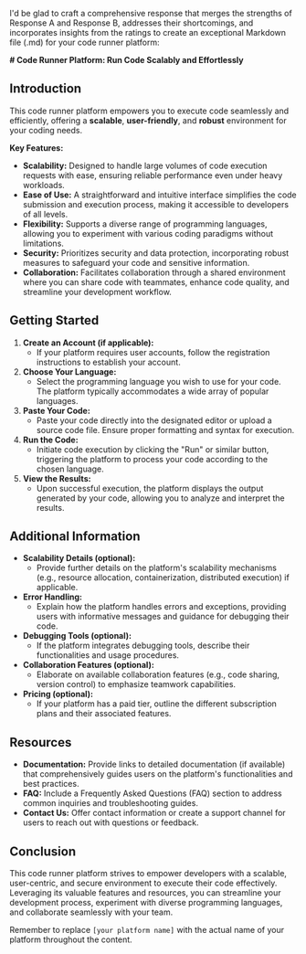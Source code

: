 I'd be glad to craft a comprehensive response that merges the strengths of Response A and Response B, addresses their shortcomings, and incorporates insights from the ratings to create an exceptional Markdown file (.md) for your code runner platform:

**# Code Runner Platform: Run Code Scalably and Effortlessly**

## Introduction

This code runner platform empowers you to execute code seamlessly and efficiently, offering a **scalable**, **user-friendly**, and **robust** environment for your coding needs.

**Key Features:**

- **Scalability:** Designed to handle large volumes of code execution requests with ease, ensuring reliable performance even under heavy workloads.
- **Ease of Use:** A straightforward and intuitive interface simplifies the code submission and execution process, making it accessible to developers of all levels.
- **Flexibility:** Supports a diverse range of programming languages, allowing you to experiment with various coding paradigms without limitations.
- **Security:** Prioritizes security and data protection, incorporating robust measures to safeguard your code and sensitive information.
- **Collaboration:** Facilitates collaboration through a shared environment where you can share code with teammates, enhance code quality, and streamline your development workflow.

## Getting Started

1. **Create an Account (if applicable):**
   - If your platform requires user accounts, follow the registration instructions to establish your account.
2. **Choose Your Language:**
   - Select the programming language you wish to use for your code. The platform typically accommodates a wide array of popular languages.
3. **Paste Your Code:**
   - Paste your code directly into the designated editor or upload a source code file. Ensure proper formatting and syntax for execution.
4. **Run the Code:**
   - Initiate code execution by clicking the "Run" or similar button, triggering the platform to process your code according to the chosen language.
5. **View the Results:**
   - Upon successful execution, the platform displays the output generated by your code, allowing you to analyze and interpret the results.

## Additional Information

- **Scalability Details (optional):**
   - Provide further details on the platform's scalability mechanisms (e.g., resource allocation, containerization, distributed execution) if applicable.
- **Error Handling:**
   - Explain how the platform handles errors and exceptions, providing users with informative messages and guidance for debugging their code.
- **Debugging Tools (optional):**
   - If the platform integrates debugging tools, describe their functionalities and usage procedures.
- **Collaboration Features (optional):**
   - Elaborate on available collaboration features (e.g., code sharing, version control) to emphasize teamwork capabilities.
- **Pricing (optional):**
   - If your platform has a paid tier, outline the different subscription plans and their associated features.

## Resources

- **Documentation:** Provide links to detailed documentation (if available) that comprehensively guides users on the platform's functionalities and best practices.
- **FAQ:** Include a Frequently Asked Questions (FAQ) section to address common inquiries and troubleshooting guides.
- **Contact Us:** Offer contact information or create a support channel for users to reach out with questions or feedback.

## Conclusion

This code runner platform strives to empower developers with a scalable, user-centric, and secure environment to execute their code effectively. Leveraging its valuable features and resources, you can streamline your development process, experiment with diverse programming languages, and collaborate seamlessly with your team.

Remember to replace `[your platform name]` with the actual name of your platform throughout the content.